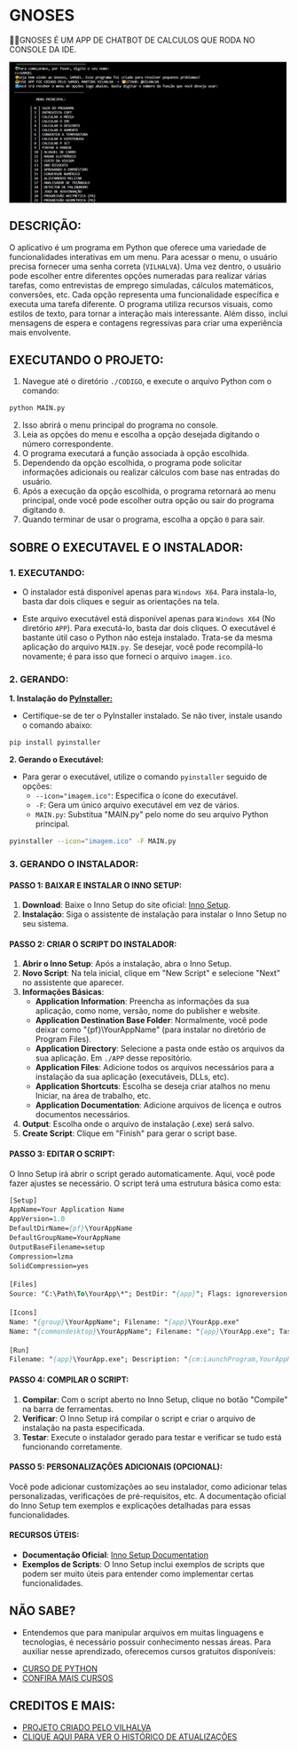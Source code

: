 # GNOSES
👨‍💻GNOSES É UM APP DE CHATBOT DE CALCULOS QUE RODA NO CONSOLE DA IDE.

<img src="FOTO.png" align="center" width="500"> <br>

## DESCRIÇÃO:
O aplicativo é um programa em Python que oferece uma variedade de funcionalidades interativas em um menu. Para acessar o menu, o usuário precisa fornecer uma senha correta (`VILHALVA`). Uma vez dentro, o usuário pode escolher entre diferentes opções numeradas para realizar várias tarefas, como entrevistas de emprego simuladas, cálculos matemáticos, conversões, etc. Cada opção representa uma funcionalidade específica e executa uma tarefa diferente. O programa utiliza recursos visuais, como estilos de texto, para tornar a interação mais interessante. Além disso, inclui mensagens de espera e contagens regressivas para criar uma experiência mais envolvente. 

## EXECUTANDO O PROJETO:
1. Navegue até o diretório `./CODIGO`, e execute o arquivo Python com o comando:
```bash
python MAIN.py
```
2. Isso abrirá o menu principal do programa no console.
3. Leia as opções do menu e escolha a opção desejada digitando o número correspondente.
4. O programa executará a função associada à opção escolhida.
5. Dependendo da opção escolhida, o programa pode solicitar informações adicionais ou realizar cálculos com base nas entradas do usuário.
6. Após a execução da opção escolhida, o programa retornará ao menu principal, onde você pode escolher outra opção ou sair do programa digitando `0`.
7. Quando terminar de usar o programa, escolha a opção `0` para sair.

## SOBRE O EXECUTAVEL E O INSTALADOR:
### 1. EXECUTANDO:
- O instalador está disponível apenas para `Windows X64`. Para instala-lo, basta dar dois cliques e seguir as orientações na tela. 

- Este arquivo executável está disponível apenas para `Windows X64` (No diretório `APP`). Para executá-lo, basta dar dois cliques. O executável é bastante útil caso o Python não esteja instalado. Trata-se da mesma aplicação do arquivo `MAIN.py`. Se desejar, você pode recompilá-lo novamente; é para isso que forneci o arquivo `imagem.ico`.

### 2. GERANDO:
   **1. Instalação do [PyInstaller:](https://pyinstaller.org/en/stable/)**
   - Certifique-se de ter o PyInstaller instalado. Se não tiver, instale usando o comando abaixo:
   ```bash
   pip install pyinstaller
   ```

   **2. Gerando o Executável:**
   - Para gerar o executável, utilize o comando `pyinstaller` seguido de opções:
      - `--icon="imagem.ico"`: Especifica o ícone do executável.
      - `-F`: Gera um único arquivo executável em vez de vários.
      - `MAIN.py`: Substitua "MAIN.py" pelo nome do seu arquivo Python principal.
   ```bash
   pyinstaller --icon="imagem.ico" -F MAIN.py
   ```

### 3. GERANDO O INSTALADOR:
#### PASSO 1: BAIXAR E INSTALAR O INNO SETUP:
1. **Download**: Baixe o Inno Setup do site oficial: [Inno Setup](http://www.jrsoftware.org/isdl.php).
2. **Instalação**: Siga o assistente de instalação para instalar o Inno Setup no seu sistema.

#### PASSO 2: CRIAR O SCRIPT DO INSTALADOR:
1. **Abrir o Inno Setup**: Após a instalação, abra o Inno Setup.
2. **Novo Script**: Na tela inicial, clique em "New Script" e selecione "Next" no assistente que aparecer.
3. **Informações Básicas**:
   - **Application Information**: Preencha as informações da sua aplicação, como nome, versão, nome do publisher e website.
   - **Application Destination Base Folder**: Normalmente, você pode deixar como "{pf}\YourAppName" (para instalar no diretório de Program Files).
   - **Application Directory**: Selecione a pasta onde estão os arquivos da sua aplicação. Em `./APP` desse repositório.
   - **Application Files**: Adicione todos os arquivos necessários para a instalação da sua aplicação (executáveis, DLLs, etc).
   - **Application Shortcuts**: Escolha se deseja criar atalhos no menu Iniciar, na área de trabalho, etc.
   - **Application Documentation**: Adicione arquivos de licença e outros documentos necessários.
4. **Output**: Escolha onde o arquivo de instalação (.exe) será salvo.
5. **Create Script**: Clique em "Finish" para gerar o script base.

#### PASSO 3: EDITAR O SCRIPT:
O Inno Setup irá abrir o script gerado automaticamente. Aqui, você pode fazer ajustes se necessário. O script terá uma estrutura básica como esta:

```pascal
[Setup]
AppName=Your Application Name
AppVersion=1.0
DefaultDirName={pf}\YourAppName
DefaultGroupName=YourAppName
OutputBaseFilename=setup
Compression=lzma
SolidCompression=yes

[Files]
Source: "C:\Path\To\YourApp\*"; DestDir: "{app}"; Flags: ignoreversion

[Icons]
Name: "{group}\YourAppName"; Filename: "{app}\YourApp.exe"
Name: "{commondesktop}\YourAppName"; Filename: "{app}\YourApp.exe"; Tasks: desktopicon

[Run]
Filename: "{app}\YourApp.exe"; Description: "{cm:LaunchProgram,YourAppName}"; Flags: nowait postinstall skipifsilent
```

#### PASSO 4: COMPILAR O SCRIPT:
1. **Compilar**: Com o script aberto no Inno Setup, clique no botão "Compile" na barra de ferramentas.
2. **Verificar**: O Inno Setup irá compilar o script e criar o arquivo de instalação na pasta especificada.
3. **Testar**: Execute o instalador gerado para testar e verificar se tudo está funcionando corretamente.

#### PASSO 5: PERSONALIZAÇÕES ADICIONAIS (OPCIONAL):
Você pode adicionar customizações ao seu instalador, como adicionar telas personalizadas, verificações de pré-requisitos, etc. A documentação oficial do Inno Setup tem exemplos e explicações detalhadas para essas funcionalidades.

#### RECURSOS ÚTEIS:
- **Documentação Oficial**: [Inno Setup Documentation](http://www.jrsoftware.org/isinfo.php)
- **Exemplos de Scripts**: O Inno Setup inclui exemplos de scripts que podem ser muito úteis para entender como implementar certas funcionalidades.

## NÃO SABE?
- Entendemos que para manipular arquivos em muitas linguagens e tecnologias, é necessário possuir conhecimento nessas áreas. Para auxiliar nesse aprendizado, oferecemos cursos gratuitos disponíveis:
* [CURSO DE PYTHON](https://github.com/VILHALVA/CURSO-DE-PYTHON)
* [CONFIRA MAIS CURSOS](https://github.com/VILHALVA?tab=repositories&q=+topic:CURSO)

## CREDITOS E MAIS:
- [PROJETO CRIADO PELO VILHALVA](https://github.com/VILHALVA)
- [CLIQUE AQUI PARA VER O HISTÓRICO DE ATUALIZAÇÕES](./UPDATES.md)


